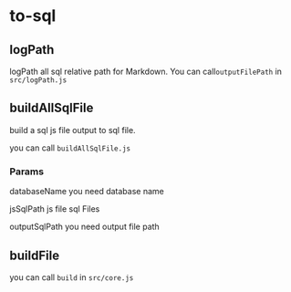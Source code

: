 # to-sql
## logPath
logPath all sql relative path for Markdown.
You can call`outputFilePath` in `src/logPath.js`

## buildAllSqlFile
build a sql js file output to sql file.

you can call `buildAllSqlFile.js`
### Params
databaseName you need database name

jsSqlPath js file sql Files

outputSqlPath you need output file path

## buildFile
you can call `build` in `src/core.js`